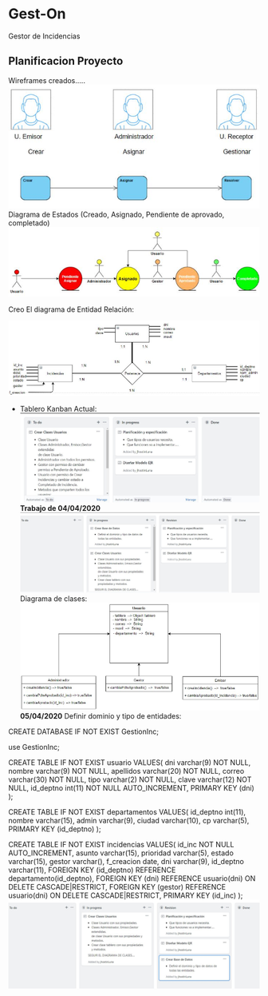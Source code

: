 # Gest-On
Gestor de Incidencias

## Planificacion Proyecto  
Wireframes creados.....
![planificacion](images/Captura1.JPG)  
Diagrama de Estados (Creado, Asignado, Pendiente de aprovado, completado)  
![diagrama](images/Captura2.JPG)  

Creo El diagrama de Entidad Relación:  

![diagramaER](images/Captura3.JPG)
- Tablero Kanban Actual:  
![Kanban](images/Captura4.JPG)
**Trabajo de 04/04/2020**  
![kanban](images/Captura5.JPG)
Diagrama de clases:  
![diagramaClases](images/Captura6.JPG)
**05/04/2020**
Definir dominio y tipo de entidades:

CREATE DATABASE IF NOT EXIST GestionInc;

use GestionInc;

CREATE TABLE IF NOT EXIST usuario 	VALUES(
dni varchar(9) NOT NULL,
nombre varchar(9) NOT NULL,
apellidos varchar(20) NOT NULL,
correo varchar(30) NOT NULL,
tipo varchar(2) NOT NULL,
clave varchar(12) NOT NULL,
id_deptno int(11) NOT NULL AUTO_INCREMENT,
PRIMARY KEY (dni)
);

CREATE TABLE IF NOT EXIST departamentos VALUES(
id_deptno int(11),
nombre varchar(15),
admin varchar(9),
ciudad varchar(10),
cp varchar(5),
PRIMARY KEY (id_deptno)
);

CREATE TABLE IF NOT EXIST incidencias VALUES(
id_inc NOT NULL AUTO_INCREMENT,
asunto varchar(15),
prioridad varchar(5),
estado varchar(15),
gestor varchar(),
f_creacion date,
dni varchar(9),
id_deptno varchar(11),
FOREIGN KEY (id_deptno) REFERENCE departamento(id_deptno),
FOREIGN KEY (dni) REFERENCE usuario(dni) ON DELETE CASCADE|RESTRICT,
FOREIGN KEY (gestor) REFERENCE usuario(dni) ON DELETE CASCADE|RESTRICT,
PRIMARY KEY (id_inc)
);  
![kanban](./images/Captura7.JPG)
